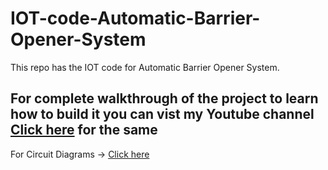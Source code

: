 # IOT-code-Automatic-Barrier-Opener-System
This repo has the IOT code for Automatic Barrier Opener System.

## For complete walkthrough of the project to learn how to build it you can vist my Youtube channel [Click here](https://www.youtube.com/@rasiksawant/featured) for the same

For Circuit Diagrams -> [Click here](https://www.mediafire.com/file/hdnsq9w3uw3czpg/Circuit_Diagram-20230202T124809Z-001.zip/file) 
